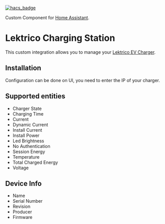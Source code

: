 [![hacs_badge](https://img.shields.io/badge/HACS-Custom-41BDF5.svg?style=for-the-badge)](https://github.com/hacs/integration)

Custom Component for [Home Assistant](http://www.home-assistant.io).

# Lektrico Charging Station
This custom integration allows you to manage your [Lektrico EV Charger](https://lektri.co/charging-solutions/1p7k/).

## Installation ##
Configuration can be done on UI, you need to enter the IP of your charger.

## Supported entities ##
- Charger State
- Charging Time
- Current
- Dynamic Current
- Install Current
- Install Power
- Led Brightness
- No Authentication
- Session Energy
- Temperature
- Total Charged Energy
- Voltage

## Device Info ##
- Name
- Serial Number
- Revision
- Producer
- Firmware
